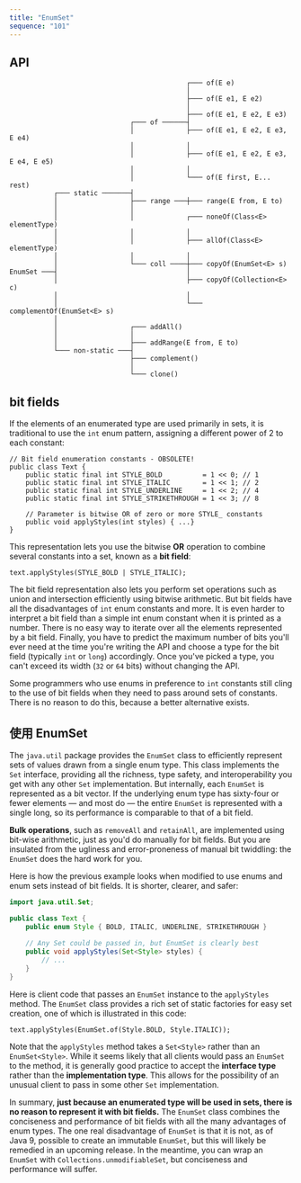 ```yaml
---
title: "EnumSet"
sequence: "101"
---
```


## API

```text
                                            ┌─── of(E e)
                                            │
                                            ├─── of(E e1, E e2)
                                            │
                                            ├─── of(E e1, E e2, E e3)
                              ┌─── of ──────┤
                              │             ├─── of(E e1, E e2, E e3, E e4)
                              │             │
                              │             ├─── of(E e1, E e2, E e3, E e4, E e5)
                              │             │
                              │             └─── of(E first, E... rest)
           ┌─── static ───────┤
           │                  ├─── range ───┼─── range(E from, E to)
           │                  │
           │                  │             ┌─── noneOf(Class<E> elementType)
           │                  │             │
           │                  │             ├─── allOf(Class<E> elementType)
           │                  │             │
           │                  └─── coll ────┼─── copyOf(EnumSet<E> s)
EnumSet ───┤                                │
           │                                ├─── copyOf(Collection<E> c)
           │                                │
           │                                └─── complementOf(EnumSet<E> s)
           │
           │                  ┌─── addAll()
           │                  │
           │                  ├─── addRange(E from, E to)
           └─── non-static ───┤
                              ├─── complement()
                              │
                              └─── clone()
```

## bit fields

If the elements of an enumerated type are used primarily in sets,
it is traditional to use the `int` enum pattern, assigning a different power of 2 to each constant:

```text
// Bit field enumeration constants - OBSOLETE!
public class Text {
    public static final int STYLE_BOLD          = 1 << 0; // 1
    public static final int STYLE_ITALIC        = 1 << 1; // 2
    public static final int STYLE_UNDERLINE     = 1 << 2; // 4
    public static final int STYLE_STRIKETHROUGH = 1 << 3; // 8

    // Parameter is bitwise OR of zero or more STYLE_ constants
    public void applyStyles(int styles) { ...}
}
```

This representation lets you use the bitwise **OR** operation to combine several constants into a set,
known as a **bit field**:

```text
text.applyStyles(STYLE_BOLD | STYLE_ITALIC);
```

The bit field representation also lets you perform set operations
such as union and intersection efficiently using bitwise arithmetic.
But bit fields have all the disadvantages of `int` enum constants and more.
It is even harder to interpret a bit field than a simple int enum constant when it is printed as a number.
There is no easy way to iterate over all the elements represented by a bit field.
Finally, you have to predict the maximum number of bits you'll ever need at the time you're writing the API and
choose a type for the bit field  (typically `int` or `long`) accordingly.
Once you've picked a type, you can't exceed its width (`32` or `64` bits) without changing the API.

Some programmers who use enums in preference to `int` constants still cling to the use of bit fields
when they need to pass around sets of constants.
There is no reason to do this, because a better alternative exists.

## 使用 EnumSet

The `java.util` package provides the `EnumSet` class to efficiently represent
sets of values drawn from a single enum type.
This class implements the `Set` interface, providing all the richness,
type safety, and interoperability you get with any other `Set` implementation.
But internally, each `EnumSet` is represented as a bit vector.
If the underlying enum type has sixty-four or fewer elements — and most do —
the entire `EnumSet` is represented with a single long,
so its performance is comparable to that of a bit field.

**Bulk operations**, such as `removeAll` and `retainAll`, are implemented using bit-wise arithmetic,
just as you'd do manually for bit fields.
But you are insulated from the ugliness and error-proneness of manual bit twiddling:
the `EnumSet` does the hard work for you.

Here is how the previous example looks when modified to use enums and enum sets instead of bit fields.
It is shorter, clearer, and safer:

```java
import java.util.Set;

public class Text {
    public enum Style { BOLD, ITALIC, UNDERLINE, STRIKETHROUGH }
    
    // Any Set could be passed in, but EnumSet is clearly best
    public void applyStyles(Set<Style> styles) { 
        // ... 
    }
}
```

Here is client code that passes an `EnumSet` instance to the `applyStyles` method.
The `EnumSet` class provides a rich set of static factories for easy set creation,
one of which is illustrated in this code:

```text
text.applyStyles(EnumSet.of(Style.BOLD, Style.ITALIC));
```

Note that the `applyStyles` method takes a `Set<Style>` rather than an `EnumSet<Style>`.
While it seems likely that all clients would pass an `EnumSet` to the method,
it is generally good practice to accept the **interface type** rather than the **implementation type**.
This allows for the possibility of an unusual client to pass in some other `Set` implementation.

In summary, **just because an enumerated type will be used in sets,
there is no reason to represent it with bit fields.**
The `EnumSet` class combines the conciseness and performance of bit fields with all the many advantages of enum types.
The one real disadvantage of `EnumSet` is that it is not, as of Java 9, possible to create an immutable `EnumSet`,
but this will likely be remedied in an upcoming release.
In the meantime, you can wrap an `EnumSet` with `Collections.unmodifiableSet`, but conciseness and performance will suffer.


